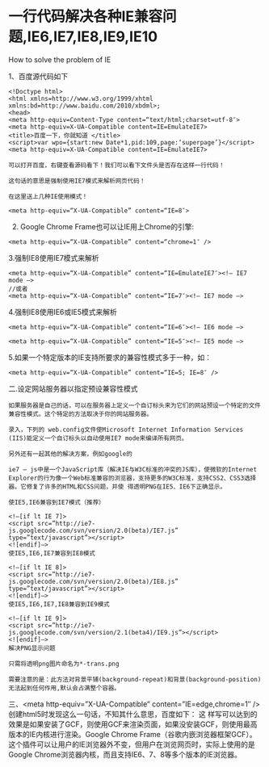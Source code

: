 # 一行代码解决各种IE兼容问题,IE6,IE7,IE8,IE9,IE10
How to solve the problem of IE

1、百度源代码如下
```
<!Doctype html>
<html xmlns=http://www.w3.org/1999/xhtml xmlns:bd=http://www.baidu.com/2010/xbdml>;
<head>
<meta http-equiv=Content-Type content=“text/html;charset=utf-8″>
<meta http-equiv=X-UA-Compatible content=IE=EmulateIE7>
<title>百度一下，你就知道 </title>
<script>var wpo={start:new Date*1,pid:109,page:‘superpage’}</script>
<meta http-equiv=X-UA-Compatible content=IE=EmulateIE7>

可以打开百度，右键查看源码看下！我们可以看下文件头是否存在这样一行代码！

这句话的意思是强制使用IE7模式来解析网页代码！

在这里送上几种IE使用模式！

<meta http-equiv=“X-UA-Compatible” content=“IE=8″>
```
2. Google Chrome Frame也可以让IE用上Chrome的引擎:
```
<meta http-equiv=“X-UA-Compatible” content=“chrome=1″ />
```
3.强制IE8使用IE7模式来解析
```
<meta http-equiv=“X-UA-Compatible” content=“IE=EmulateIE7″><!– IE7 mode –>
//或者
<meta http-equiv=“X-UA-Compatible” content=“IE=7″><!– IE7 mode –>
```
4.强制IE8使用IE6或IE5模式来解析
```
<meta http-equiv=“X-UA-Compatible” content=“IE=6″><!– IE6 mode –>

<meta http-equiv=“X-UA-Compatible” content=“IE=5″><!– IE5 mode –>
```
5.如果一个特定版本的IE支持所要求的兼容性模式多于一种，如：
```
<meta http-equiv=“X-UA-Compatible” content=“IE=5; IE=8″ />
```
二.设定网站服务器以指定预设兼容性模式
```
如果服务器是自己的话，可以在服务器上定义一个自订标头来为它们的网站预设一个特定的文件兼容性模式。这个特定的方法取决于你的网站服务器。

录入，下列的 web.config文件使Microsoft Internet Information Services (IIS)能定义一个自订标头以自动使用IE7 mode来编译所有网页。

另外还有一起其他的解决方案，例如google的

ie7 – js中是一个JavaScript库（解决IE与W3C标准的冲突的JS库），使微软的Internet Explorer的行为像一个Web标准兼容的浏览器，支持更多的W3C标准，支持CSS2、CSS3选择器。它修复了许多的HTML和CSS问题，并使 得透明PNG在IE5、IE6下正确显示。

使IE5,IE6兼容到IE7模式（推荐）

<!–[if lt IE 7]>
<script src=”http://ie7-js.googlecode.com/svn/version/2.0(beta)/IE7.js” type=”text/javascript”></script>
<![endif]–>
使IE5,IE6,IE7兼容到IE8模式

<!–[if lt IE 8]>
<script src=”http://ie7-js.googlecode.com/svn/version/2.0(beta)/IE8.js” type=”text/javascript”></script>
<![endif]–>
使IE5,IE6,IE7,IE8兼容到IE9模式

<!–[if lt IE 9]>
<script src=”http://ie7-js.googlecode.com/svn/version/2.1(beta4)/IE9.js”></script>
<![endif]–>
解决PNG显示问题

只需将透明png图片命名为*-trans.png

需要注意的是：此方法对背景平铺(background-repeat)和背景(background-position)无法起到任何作用,默认会占满整个容器。
```
三、<meta http-equiv=”X-UA-Compatible” content=”IE=edge,chrome=1″ />
创建html5时发现这么一句话，不知其什么意思，百度如下：
这 样写可以达到的效果是如果安装了GCF，则使用GCF来渲染页面，如果没安装GCF，则使用最高版本的IE内核进行渲染。Google Chrome Frame（谷歌内嵌浏览器框架GCF）。这个插件可以让用户的IE浏览器外不变，但用户在浏览网页时，实际上使用的是Google Chrome浏览器内核，而且支持IE6、7、8等多个版本的IE浏览器。
